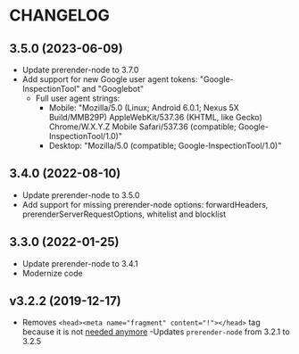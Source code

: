 # CHANGELOG

## 3.5.0 (2023-06-09)
- Update prerender-node to 3.7.0
- Add support for new Google user agent tokens: "Google-InspectionTool" and "Googlebot"
  - Full user agent strings:
    - Mobile: "Mozilla/5.0 (Linux; Android 6.0.1; Nexus 5X Build/MMB29P) AppleWebKit/537.36 (KHTML, like Gecko) Chrome/W.X.Y.Z Mobile Safari/537.36 (compatible; Google-InspectionTool/1.0)"
    - Desktop: "Mozilla/5.0 (compatible; Google-InspectionTool/1.0)"

## 3.4.0 (2022-08-10)
- Update prerender-node to 3.5.0
- Add support for missing prerender-node options: forwardHeaders, prerenderServerRequestOptions, whitelist and blocklist

## 3.3.0 (2022-01-25)
- Update prerender-node to 3.4.1
- Modernize code

## v3.2.2 (2019-12-17)
- Removes `<head><meta name="fragment" content="!"></head>` tag because it is not [needed anymore](https://developers.google.com/search/docs/ajax-crawling/docs/getting-started)
-Updates `prerender-node` from 3.2.1 to 3.2.5
